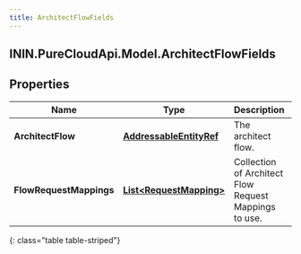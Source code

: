 ```yaml
---
title: ArchitectFlowFields
---
```

## ININ.PureCloudApi.Model.ArchitectFlowFields

## Properties

|Name | Type | Description | Notes|
|------------ | ------------- | ------------- | -------------|
| **ArchitectFlow** | [**AddressableEntityRef**](AddressableEntityRef.html) | The architect flow. | [optional] |
| **FlowRequestMappings** | [**List&lt;RequestMapping&gt;**](RequestMapping.html) | Collection of Architect Flow Request Mappings to use. | [optional] |
{: class="table table-striped"}


